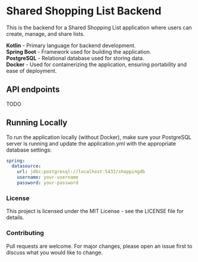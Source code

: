 # Shared Shopping List Backend

This is the backend for a Shared Shopping List application where users can create, manage, and share lists.

**Kotlin** - Primary language for backend development. \
**Spring Boot** - Framework used for building the application. \
**PostgreSQL** - Relational database used for storing data. \
**Docker** - Used for containerizing the application, ensuring portability and ease of deployment.

## API endpoints
TODO

## Running Locally
To run the application locally (without Docker), make sure your PostgreSQL server is running and update the application.yml with the appropriate database settings:

```yaml
spring:
  datasource:
    url: jdbc:postgresql://localhost:5432/shoppingdb
    username: your-username
    password: your-password
```




### License
This project is licensed under the MIT License - see the LICENSE file for details.

### Contributing
Pull requests are welcome. For major changes, please open an issue first to discuss what you would like to change.